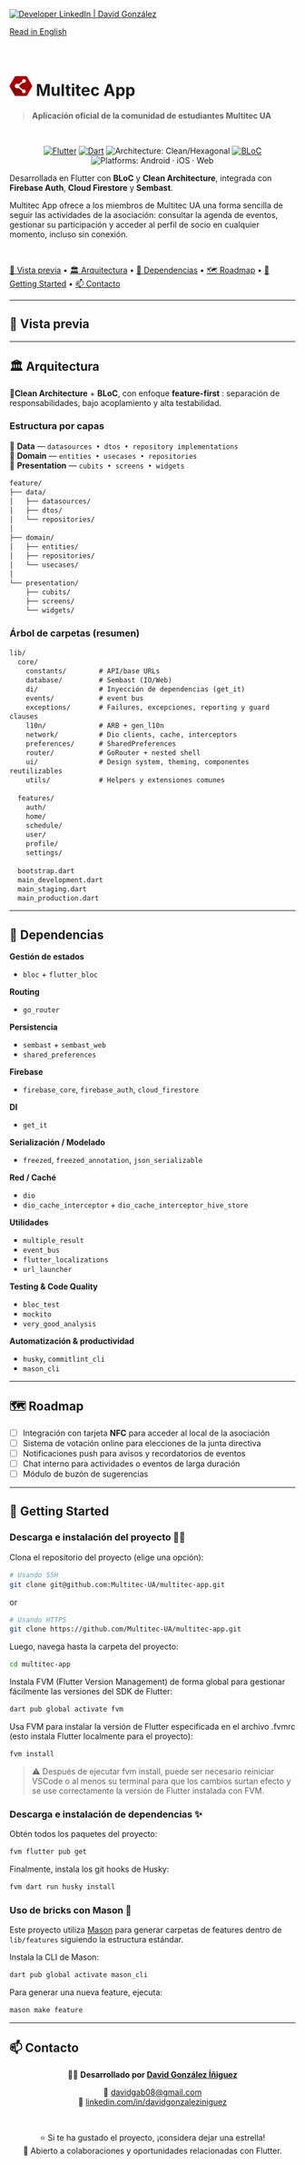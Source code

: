 [![Developer LinkedIn | David González](https://img.shields.io/badge/Developer%20LinkedIn-David%20Gonz%C3%A1lez-0A66C2?style=for-the-badge&logo=linkedin&logoColor=white&labelColor=555555)](https://linkedin.com/in/davidgonzaleziniguez)




[dev-linkedin-badge]: https://img.shields.io/badge/Developer%20LinkedIn-David%20Gonz%C3%A1lez-0A66C2?style=for-the-badge&logo=linkedin&logoColor=white
[dev-linkedin-url]: https://linkedin.com/in/davidgonzaleziniguez

[Read in English](README.md)

<br/> 

<h1><img src="assets/pngs/multitec_icon.png" alt="Logo" height="35"> Multitec App</h1>

> **Aplicación oficial de la comunidad de estudiantes Multitec UA**

<br/> 

<div align="center">
<p>
  <a href="https://flutter.dev"><img src="https://img.shields.io/badge/Flutter-3.32.4-02569B?logo=flutter&logoColor=white" alt="Flutter"></a>
  <a href="https://dart.dev"><img src="https://img.shields.io/badge/Dart-3.8%2B-0175C2?logo=dart&logoColor=white" alt="Dart"></a>
  <img src="https://img.shields.io/badge/Architecture-Clean%20/ %20Hexagonal-blueviolet" alt="Architecture: Clean/Hexagonal">
  <a href="https://bloclibrary.dev/#/"><img src="https://img.shields.io/badge/State-BLoC-7f52ff" alt="BLoC"></a>
  <img src="https://img.shields.io/badge/Platforms-Android%20%20iOS%20%20Web-5E6C84?labelColor=55555" alt="Platforms: Android · iOS · Web">
</p>
</div>


Desarrollada en Flutter con **BLoC** y **Clean Architecture**, integrada con **Firebase Auth**, **Cloud Firestore** y **Sembast**.

Multitec App ofrece a los miembros de Multitec UA una forma sencilla de seguir las actividades de la asociación: consultar la agenda de eventos, gestionar su participación y acceder al perfil de socio en cualquier momento, incluso sin conexión.

<br/> 

[🎥 Vista previa](#vista-previa) • [🏛️ Arquitectura](#arquitectura) • [🧩 Dependencias](#dependencias) • [🗺️ Roadmap](#roadmap) • [🚀 Getting Started](#getting-started) • [📫 Contacto](#contacto)

---
<h2 id="vista-previa">🎥 Vista previa</h2>

---
<h2 id="arquitectura">🏛️ Arquitectura</h2>

🔸**Clean Architecture** + **BLoC**, con enfoque **feature-first** : separación de responsabilidades, bajo acoplamiento y alta testabilidad.

### Estructura por capas
🔹 **Data** — `datasources • dtos • repository implementations`  
🔹 **Domain** — `entities • usecases • repositories`  
🔹 **Presentation** — `cubits • screens • widgets`

```text
feature/
├── data/
│   ├── datasources/
│   ├── dtos/
│   └── repositories/
│
├── domain/
│   ├── entities/
│   ├── repositories/
│   └── usecases/
│
└── presentation/
    ├── cubits/
    ├── screens/
    └── widgets/
````


### Árbol de carpetas (resumen)
```text
lib/
  core/
    constants/        # API/base URLs
    database/         # Sembast (IO/Web)
    di/               # Inyección de dependencias (get_it)
    events/           # event bus
    exceptions/       # Failures, excepciones, reporting y guard clauses
    l10n/             # ARB + gen_l10n
    network/          # Dio clients, cache, interceptors
    preferences/      # SharedPreferences
    router/           # GoRouter + nested shell
    ui/               # Design system, theming, componentes reutilizables
    utils/            # Helpers y extensiones comunes

  features/
    auth/
    home/        
    schedule/         
    user/                   
    profile/
    settings/

  bootstrap.dart
  main_development.dart
  main_staging.dart
  main_production.dart
```

---
<h2 id="dependencias">🧩 Dependencias</h2>

**Gestión de estados**
- `bloc` + `flutter_bloc`

**Routing**
- `go_router` 

**Persistencia**
- `sembast` + `sembast_web` 
- `shared_preferences` 

**Firebase**
- `firebase_core`, `firebase_auth`, `cloud_firestore`

**DI**
- `get_it` 

**Serialización / Modelado**
- `freezed`, `freezed_annotation`, `json_serializable` 

**Red / Caché**
- `dio`
- `dio_cache_interceptor` + `dio_cache_interceptor_hive_store` 

**Utilidades**
- `multiple_result` 
- `event_bus`
- `flutter_localizations` 
- `url_launcher`

**Testing & Code Quality**
- `bloc_test`
- `mockito`
- `very_good_analysis`

**Automatización & productividad**
- `husky`, `commitlint_cli`
- `mason_cli`

---

<h2 id="roadmap">🗺️ Roadmap</h2>

- [ ] Integración con tarjeta **NFC** para acceder al local de la asociación
- [ ] Sistema de votación online para elecciones de la junta directiva
- [ ] Notificaciones push para avisos y recordatorios de eventos   
- [ ] Chat interno para actividades o eventos de larga duración 
- [ ] Módulo de buzón de sugerencias 

---

<h2 id="getting-started">🚀 Getting Started</h2>

### Descarga e instalación del proyecto 🧑‍💻

Clona el repositorio del proyecto (elige una opción):

```sh
# Usando SSH
git clone git@github.com:Multitec-UA/multitec-app.git
```

or

```sh
# Usando HTTPS
git clone https://github.com/Multitec-UA/multitec-app.git
```

Luego, navega hasta la carpeta del proyecto:

```sh
cd multitec-app
```

Instala FVM (Flutter Version Management) de forma global para gestionar fácilmente las versiones del SDK de Flutter:

```sh
dart pub global activate fvm
```

Usa FVM para instalar la versión de Flutter especificada en el archivo .fvmrc (esto instala Flutter localmente para el proyecto):

```sh
fvm install
```

> ⚠️ Después de ejecutar fvm install, puede ser necesario reiniciar VSCode o al menos su terminal para que los cambios surtan efecto y se use correctamente la versión de Flutter instalada con FVM.

### Descarga e instalación de dependencias ✨

Obtén todos los paquetes del proyecto:

```sh
fvm flutter pub get
```

Finalmente, instala los git hooks de Husky:

```sh
fvm dart run husky install
```

### Uso de bricks con Mason 🧱

Este proyecto utiliza [Mason](https://pub.dev/packages/mason_cli) para generar carpetas de features dentro de `lib/features` siguiendo la estructura estándar.

Instala la CLI de Mason:

```sh
dart pub global activate mason_cli
```

Para generar una nueva feature, ejecuta:
```sh
mason make feature
```

---

<h2 id="contacto">📫 Contacto</h2>

<div align="center">

👨‍💻 **Desarrollado por [David González Íñiguez](https://linkedin.com/in/davidgonzaleziniguez)**  

📧 [davidgab08@gmail.com](mailto:davidgab08@gmail.com)  
🔗 [linkedin.com/in/davidgonzaleziniguez](https://linkedin.com/in/davidgonzaleziniguez)

<br/>

⭐️ Si te ha gustado el proyecto, ¡considera dejar una estrella!  
💬 Abierto a colaboraciones y oportunidades relacionadas con Flutter.

</div>



<!-- MARKDOWN LINKS & IMAGES -->
<!-- https://www.markdownguide.org/basic-syntax/#reference-style-links -->
[linkedin-shield]: https://img.shields.io/badge/-LinkedIn-black.svg?style=for-the-badge&logo=linkedin&colorB=555
[linkedin-url]: https://linkedin.com/in/davidgonzaleziniguez
